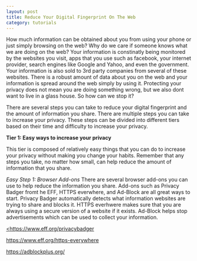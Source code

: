 ```yaml
---
layout: post
title: Reduce Your Digital Fingerprint On The Web
category: tutorials
---
```

How much information can be obtained about you from using your phone or just simply browsing on the web? Why do we care if someone knows what we are doing on the web? Your information is constinatly being monitored by the websites you visit, apps that you use such as facebook, your internet provider, search engines like Google and Yahoo, and even the government. Your information is also sold to 3rd party companies from several of these websites. There is a robust amount of data about you on the web and your information is spread around the web simply by using it. Protecting your privacy does not mean you are doing something wrong, but we also dont want to live in a glass house. So how can we stop it? 

There are several steps you can take to reduce your digital fingerprint and the amount of information you share. There are multiple steps you can take to increase your privacy. These steps can be divided into different tiers based on their time and difficulty to increase your privacy. 

<b>Tier 1: Easy ways to increase your privacy</b>

This tier is composed of relatively easy things that you can do to increase your privacy without making you change your habits. Remember that any steps you take, no matter how small, can help reduce the amount of information that you share. 

<i> Easy Step 1: Browser Add-ons</i>
There are several browser add-ons you can use to help reduce the information you share. Add-ons such as Privacy Badger fromt he EFF, HTTPS everwhere, and Ad-Block are all great ways to start. Privacy Badger automatically detects what information websites are trying to share and blocks it. HTTPS everhwere makes sure that you are always using a secure version of a website if it exists. Ad-Block helps stop advertisements which can be used to collect your information. 

<a href="https://www.eff.org/privacybadger"><https://www.eff.org/privacybadger</a>

<a href="https://www.eff.org/https-everywhere">https://www.eff.org/https-everywhere</a>

<a href="https://adblockplus.org/">https://adblockplus.org/</a>

